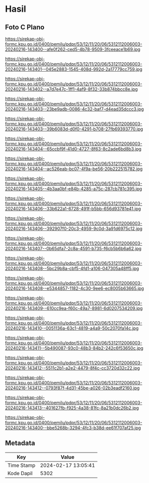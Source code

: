 # Hasil

## Foto C Plano

https://sirekap-obj-formc.kpu.go.id/0400/pemilu/pdpr/53/12/11/20/06/5312112006003-20240216-143400--afe0f262-ced5-4b78-9509-3fceeace1b69.jpg

https://sirekap-obj-formc.kpu.go.id/0400/pemilu/pdpr/53/12/11/20/06/5312112006003-20240216-143401--045e2883-1545-408d-992d-2a17779cc759.jpg

https://sirekap-obj-formc.kpu.go.id/0400/pemilu/pdpr/53/12/11/20/06/5312112006003-20240216-143402--a7d7e47c-1ff1-4af9-8f32-33b874bbcc8e.jpg

https://sirekap-obj-formc.kpu.go.id/0400/pemilu/pdpr/53/12/11/20/06/5312112006003-20240216-143403--23be9adb-0086-4c32-baf7-d4ead35dccc3.jpg

https://sirekap-obj-formc.kpu.go.id/0400/pemilu/pdpr/53/12/11/20/06/5312112006003-20240216-143403--39b6083d-d0f0-4291-b708-27fb69393770.jpg

https://sirekap-obj-formc.kpu.go.id/0400/pemilu/pdpr/53/12/11/20/06/5312112006003-20240216-143404--65ccbf9f-41d0-4727-8f63-8c2ade6bd8b3.jpg

https://sirekap-obj-formc.kpu.go.id/0400/pemilu/pdpr/53/12/11/20/06/5312112006003-20240216-143404--ac526eab-bc07-4f9a-be56-20b222515782.jpg

https://sirekap-obj-formc.kpu.go.id/0400/pemilu/pdpr/53/12/11/20/06/5312112006003-20240216-143405--4b3aa0bf-e84b-4285-a75c-287cb781c395.jpg

https://sirekap-obj-formc.kpu.go.id/0400/pemilu/pdpr/53/12/11/20/06/5312112006003-20240216-143406--33b622a1-6728-491f-b5bb-656d93781e41.jpg

https://sirekap-obj-formc.kpu.go.id/0400/pemilu/pdpr/53/12/11/20/06/5312112006003-20240216-143406--392907f0-20c3-4959-9c0d-3a91d6975c12.jpg

https://sirekap-obj-formc.kpu.go.id/0400/pemilu/pdpr/53/12/11/20/06/5312112006003-20240216-143407--0b65dfa7-2c8a-4591-b735-f6cb5b6b6a62.jpg

https://sirekap-obj-formc.kpu.go.id/0400/pemilu/pdpr/53/12/11/20/06/5312112006003-20240216-143408--5bc29b8a-cbf5-4fd1-a106-047305a48ff5.jpg

https://sirekap-obj-formc.kpu.go.id/0400/pemilu/pdpr/53/12/11/20/06/5312112006003-20240216-143408--e5344857-1182-4c30-9ee6-ec8005b63665.jpg

https://sirekap-obj-formc.kpu.go.id/0400/pemilu/pdpr/53/12/11/20/06/5312112006003-20240216-143409--610cc9ea-f60c-49a7-8981-6d0207534209.jpg

https://sirekap-obj-formc.kpu.go.id/0400/pemilu/pdpr/53/12/11/20/06/5312112006003-20240216-143410--0051136a-63c1-4819-a4a9-50c2070fa14c.jpg

https://sirekap-obj-formc.kpu.go.id/0400/pemilu/pdpr/53/12/11/20/06/5312112006003-20240216-143411--5b490087-93c0-48b3-84b2-242c6f53650c.jpg

https://sirekap-obj-formc.kpu.go.id/0400/pemilu/pdpr/53/12/11/20/06/5312112006003-20240216-143412--5511c2b1-a2e2-4479-8f4c-cc3720d32c22.jpg

https://sirekap-obj-formc.kpu.go.id/0400/pemilu/pdpr/53/12/11/20/06/5312112006003-20240216-143412--0793f87f-4d31-45be-a026-02b3eadf2160.jpg

https://sirekap-obj-formc.kpu.go.id/0400/pemilu/pdpr/53/12/11/20/06/5312112006003-20240216-143413--401627fb-f925-4a38-81fc-8a21b0dc26b2.jpg

https://sirekap-obj-formc.kpu.go.id/0400/pemilu/pdpr/53/12/11/20/06/5312112006003-20240216-143400--bbe5268b-3294-4fc3-b38d-ee61f707af25.jpg


## Metadata

| Key        | Value               |
| ---------- | ------------------- |
| Time Stamp | 2024-02-17 13:05:41 |
| Kode Dapil | 5302                |



